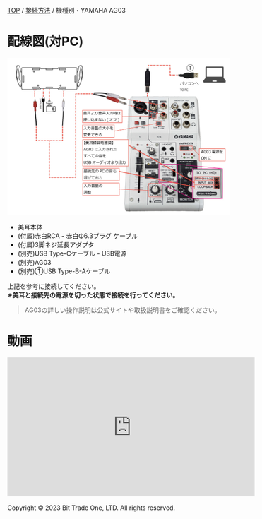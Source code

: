
<head>
<link rel="stylesheet" href="style.css">
</head>


[TOP](index.md) / [接続方法](02Connect.md) / 機種別・YAMAHA AG03

# 配線図(対PC)  

<img src="images/116efbd4b9d7a8a85ea1a79c339855c89228dc03f5c12f550305007241c5e362.jpg" alt="AG03接続"  Width="800">

- 美耳本体
- (付属)赤白RCA - 赤白Φ6.3プラグ ケーブル  
- (付属)3脚ネジ延長アダプタ  
- (別売)USB Type-Cケーブル - USB電源  
- (別売)AG03  
- (別売)①USB Type-B-Aケーブル  

上記を参考に接続してください。  
**※美耳と接続先の電源を切った状態で接続を行ってください。**

> AG03の詳しい操作説明は公式サイトや取扱説明書をご確認ください。

# 動画  

<iframe width="560" height="315" src="https://www.youtube.com/embed/INK_kmX0Rhc?si=K3Zm7QLlquiw8kVc" title="YouTube video player" frameborder="0" allow="accelerometer; autoplay; clipboard-write; encrypted-media; gyroscope; picture-in-picture; web-share" allowfullscreen></iframe>
<br>
  <footer>
    <p>Copyright © 2023 Bit Trade One, LTD. All rights reserved.</p>
  </footer>
